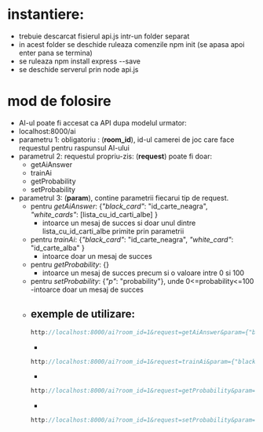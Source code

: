 # instantiere:
  - trebuie descarcat fisierul api.js intr-un folder separat
  - in acest folder se deschide ruleaza comenzile npm init (se apasa apoi enter pana se termina)
  - se ruleaza npm install express --save
  - se deschide serverul prin node api.js
# mod de folosire
  - AI-ul poate fi accesat ca API dupa modelul urmator: 
  - localhost:8000/ai
  - parametru 1: obligatoriu : (**room_id**), id-ul camerei de joc care face requestul pentru raspunsul AI-ului
  - parametrul 2: requestul propriu-zis: (**request**) poate fi doar:
    - getAiAnswer
    - trainAi
    - getProbability
    - setProbability
  - parametrul 3: (**param**), contine parametrii fiecarui tip de request.
    - pentru *getAiAnswer*: {*"black_card"*: "id_carte_neagra", *"white_cards"*: [lista_cu_id_carti_albe] }
      - intoarce un mesaj de succes si doar unul dintre lista_cu_id_carti_albe primite prin parametrii
    - pentru *trainAi*: {*"black_card"*: "id_carte_neagra", *"white_card"*: "id_carte_alba" }
      - intoarce doar un mesaj de succes
    - pentru *getProbability*: {}
      - intoarce un mesaj de succes precum si o valoare intre 0 si 100
    - pentru *setProbability*: {*"p"*: "probability"}, unde 0<=probability<=100
      -intoarce doar un mesaj de succes
    - exemple de utilizare: 
      - 
      ```javascript
      http://localhost:8000/ai?room_id=1&request=getAiAnswer&param={"black_card": "1",  "white_cards": ["1", "2", "3", "4"]}
      ```
      - 
      ```javascript
      http://localhost:8000/ai?room_id=1&request=trainAi&param={"black_card": "1", "white_card": "2"}
      ```
      - 
      ```javascript
      http://localhost:8000/ai?room_id=1&request=getProbability&param={}
      ```
      - 
      ```javascript
      http://localhost:8000/ai?room_id=1&request=setProbability&param={"p": "30"}
      ```
    
  
